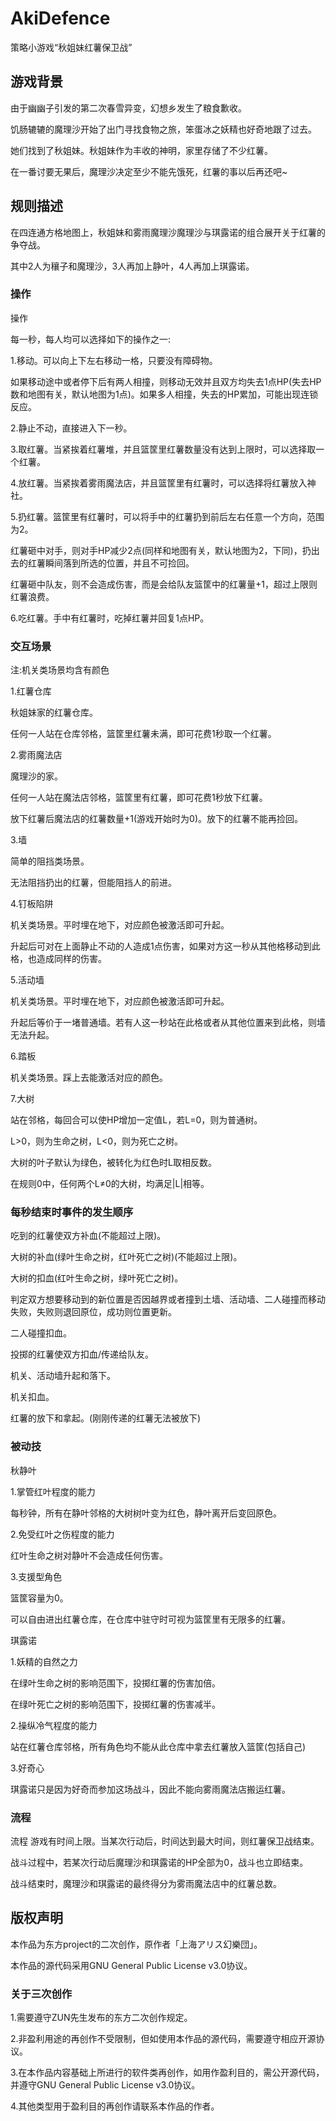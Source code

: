 # AkiDefence
策略小游戏“秋姐妹红薯保卫战”

## 游戏背景

由于幽幽子引发的第二次春雪异变，幻想乡发生了粮食歉收。

饥肠辘辘的魔理沙开始了出门寻找食物之旅，笨蛋冰之妖精也好奇地跟了过去。

她们找到了秋姐妹。秋姐妹作为丰收的神明，家里存储了不少红薯。

在一番讨要无果后，魔理沙决定至少不能先饿死，红薯的事以后再还吧~

## 规则描述

在四连通方格地图上，秋姐妹和雾雨魔理沙魔理沙与琪露诺的组合展开关于红薯的争夺战。

其中2人为穰子和魔理沙，3人再加上静叶，4人再加上琪露诺。

### 操作

操作

每一秒，每人均可以选择如下的操作之一:

1.移动。可以向上下左右移动一格，只要没有障碍物。

如果移动途中或者停下后有两人相撞，则移动无效并且双方均失去1点HP(失去HP数和地图有关，默认地图为1点)。如果多人相撞，失去的HP累加，可能出现连锁反应。

2.静止不动，直接进入下一秒。

3.取红薯。当紧挨着红薯堆，并且篮筐里红薯数量没有达到上限时，可以选择取一个红薯。

4.放红薯。当紧挨着雾雨魔法店，并且篮筐里有红薯时，可以选择将红薯放入神社。

5.扔红薯。篮筐里有红薯时，可以将手中的红薯扔到前后左右任意一个方向，范围为2。

红薯砸中对手，则对手HP减少2点(同样和地图有关，默认地图为2，下同)，扔出去的红薯瞬间落到所选的位置，并且不可捡回。

红薯砸中队友，则不会造成伤害，而是会给队友篮筐中的红薯量+1，超过上限则红薯浪费。

6.吃红薯。手中有红薯时，吃掉红薯并回复1点HP。

### 交互场景

注:机关类场景均含有颜色

1.红薯仓库

秋姐妹家的红薯仓库。

任何一人站在仓库邻格，篮筐里红薯未满，即可花费1秒取一个红薯。

2.雾雨魔法店

魔理沙的家。

任何一人站在魔法店邻格，篮筐里有红薯，即可花费1秒放下红薯。

放下红薯后魔法店的红薯数量+1(游戏开始时为0)。放下的红薯不能再捡回。

3.墙

简单的阻挡类场景。

无法阻挡扔出的红薯，但能阻挡人的前进。

4.钉板陷阱

机关类场景。平时埋在地下，对应颜色被激活即可升起。

升起后可对在上面静止不动的人造成1点伤害，如果对方这一秒从其他格移动到此格，也造成同样的伤害。

5.活动墙

机关类场景。平时埋在地下，对应颜色被激活即可升起。

升起后等价于一堵普通墙。若有人这一秒站在此格或者从其他位置来到此格，则墙无法升起。

6.踏板

机关类场景。踩上去能激活对应的颜色。

7.大树

站在邻格，每回合可以使HP增加一定值L，若L=0，则为普通树。

L>0，则为生命之树，L<0，则为死亡之树。

大树的叶子默认为绿色，被转化为红色时L取相反数。

在规则0中，任何两个L≠0的大树，均满足|L|相等。

### 每秒结束时事件的发生顺序

吃到的红薯使双方补血(不能超过上限)。

大树的补血(绿叶生命之树，红叶死亡之树)(不能超过上限)。

大树的扣血(红叶生命之树，绿叶死亡之树)。

判定双方想要移动到的新位置是否因越界或者撞到土墙、活动墙、二人碰撞而移动失败，失败则退回原位，成功则位置更新。

二人碰撞扣血。

投掷的红薯使双方扣血/传递给队友。

机关、活动墙升起和落下。

机关扣血。

红薯的放下和拿起。(刚刚传递的红薯无法被放下)

### 被动技

秋静叶

1.掌管红叶程度的能力

每秒钟，所有在静叶邻格的大树树叶变为红色，静叶离开后变回原色。

2.免受红叶之伤程度的能力

红叶生命之树对静叶不会造成任何伤害。

3.支援型角色

篮筐容量为0。

可以自由进出红薯仓库，在仓库中驻守时可视为篮筐里有无限多的红薯。

琪露诺

1.妖精的自然之力

在绿叶生命之树的影响范围下，投掷红薯的伤害加倍。

在绿叶死亡之树的影响范围下，投掷红薯的伤害减半。

2.操纵冷气程度的能力

站在红薯仓库邻格，所有角色均不能从此仓库中拿去红薯放入篮筐(包括自己)

3.好奇心

琪露诺只是因为好奇而参加这场战斗，因此不能向雾雨魔法店搬运红薯。

### 流程

流程
游戏有时间上限。当某次行动后，时间达到最大时间，则红薯保卫战结束。

战斗过程中，若某次行动后魔理沙和琪露诺的HP全部为0，战斗也立即结束。

战斗结束时，魔理沙和琪露诺的最终得分为雾雨魔法店中的红薯总数。

## 版权声明

本作品为东方project的二次创作，原作者「上海アリス幻樂団」。

本作品的源代码采用GNU General Public License v3.0协议。

### 关于三次创作

1.需要遵守ZUN先生发布的东方二次创作规定。

2.非盈利用途的再创作不受限制，但如使用本作品的源代码，需要遵守相应开源协议。

3.在本作品内容基础上所进行的软件类再创作，如用作盈利目的，需公开源代码，并遵守GNU General Public License v3.0协议。

4.其他类型用于盈利目的再创作请联系本作品的作者。
